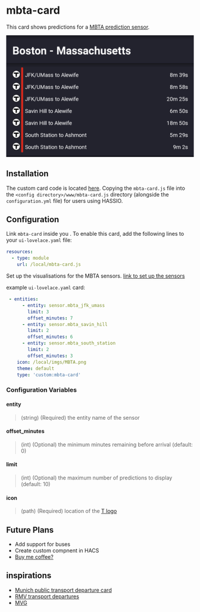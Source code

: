 # mbta-card
This card shows predictions for a [MBTA prediction sensor](https://github.com/dhanani94/mbta_predictions). 

![example](./images/example.png)

## Installation
The custom card code is located [here](/mbta-card.js). Copying the `mbta-card.js` file into the `<config directory>/www/mbta-card.js` directory (alongside the `configuration.yml` file) for users using HASSIO. 

## Configuration

Link `mbta-card` inside you .
To enable this card, add the following lines to your `ui-lovelace.yaml` file:

```yaml
resources:
  - type: module
    url: /local/mbta-card.js
```

Set up the visualisations for the MBTA sensors. [link to set up the sensors]()

example `ui-lovelace.yaml` card: 

```yaml
 - entities:
      - entity: sensor.mbta_jfk_umass
        limit: 3
        offset_minutes: 7
      - entity: sensor.mbta_savin_hill
        limit: 2
        offset_minutes: 6
      - entity: sensor.mbta_south_station
        limit: 2
        offset_minutes: 3
    icon: /local/imgs/MBTA.png
    theme: default
    type: 'custom:mbta-card'
```

### Configuration Variables
#### entity
> (string) (Required) the entity name of the sensor
#### offset_minutes
> (int) (Optional) the minimum minutes remaining before arrival (default: 0)
#### limit
> (int) (Optional) the maximum number of predictions to display (default: 10)
#### icon
> (path) (Required) location of the [T logo](./images/MBTA.png)

## Future Plans 

* Add support for buses 
* Create custom compnent in HACS 
* [Buy me coffee?](https://www.buymeacoffee.com/dhanani94)

## inspirations

* [Munich public transport departure card](https://community.home-assistant.io/t/lovelace-munich-public-transport-departure-card/59622)
* [RMV transport departures](https://community.home-assistant.io/t/rmv-transport-departures/63935)
* [MVG](https://www.home-assistant.io/integrations/mvglive)